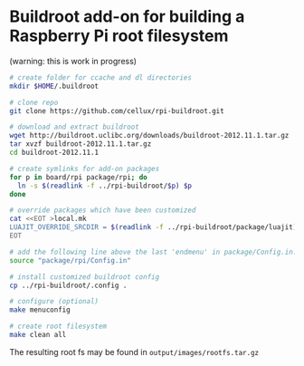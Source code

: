 # Buildroot add-on for building a Raspberry Pi root filesystem

(warning: this is work in progress)

```bash
# create folder for ccache and dl directories
mkdir $HOME/.buildroot

# clone repo
git clone https://github.com/cellux/rpi-buildroot.git

# download and extract buildroot
wget http://buildroot.uclibc.org/downloads/buildroot-2012.11.1.tar.gz
tar xvzf buildroot-2012.11.1.tar.gz
cd buildroot-2012.11.1

# create symlinks for add-on packages
for p in board/rpi package/rpi; do
  ln -s $(readlink -f ../rpi-buildroot/$p) $p
done

# override packages which have been customized
cat <<EOT >local.mk
LUAJIT_OVERRIDE_SRCDIR = $(readlink -f ../rpi-buildroot/package/luajit)
EOT

# add the following line above the last 'endmenu' in package/Config.in:
source "package/rpi/Config.in"

# install customized buildroot config
cp ../rpi-buildroot/.config .

# configure (optional)
make menuconfig

# create root filesystem
make clean all
```

The resulting root fs may be found in `output/images/rootfs.tar.gz`
